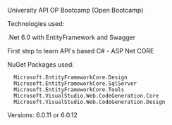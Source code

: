 University API OP Bootcamp (Open Bootcamp)

Technologies used:

.Net 6.0 with
EntityFramework and
Swagger

First step to learn API's based C# - ASP Net CORE

NuGet Packages used:

      Microsoft.EntityFrameworkCore.Design
      Microsoft.EntityFrameworkCore.SqlServer
      Microsoft.EntityFrameworkCore.Tools
      Microsoft.VisualStudio.Web.CodeGeneration.Core
      Microsoft.VisualStudio.Web.CodeGeneration.Design
      
Versions: 
      6.0.11
      or
      6.0.12
